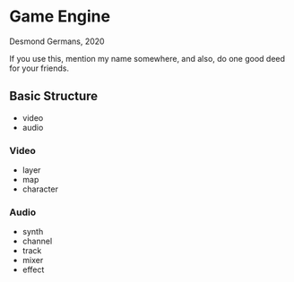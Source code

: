 # Game Engine

Desmond Germans, 2020

If you use this, mention my name somewhere, and also, do one good deed for your friends.

## Basic Structure

- video
- audio

### Video

- layer
- map
- character

### Audio

- synth
- channel
- track
- mixer
- effect
